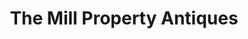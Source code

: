 ---
title: "The Mill Property Antiques"
url: /morgantown/the-mill-property-antiques/
shop: antiques
---